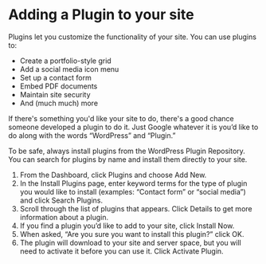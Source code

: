 # Adding a Plugin to your site

Plugins let you customize the functionality of your site. You can use plugins to:

* Create a portfolio-style grid
* Add a social media icon menu
* Set up a contact form
* Embed PDF documents
* Maintain site security
* And (much much) more

If there's something you'd like your site to do, there's a good chance someone developed a plugin to do it. Just Google whatever it is you’d like to do along with the words “WordPress” and “Plugin.” 

To be safe, always install plugins from the WordPress Plugin Repository. You can search for plugins by name and install them directly to your site.

1. From the Dashboard, click Plugins and choose Add New.
2. In the Install Plugins page, enter keyword terms for the type of plugin you would like to install (examples: “Contact form” or “social media”) and click Search Plugins.
3. Scroll through the list of plugins that appears. Click Details to get more information about a plugin.
4. If you find a plugin you’d like to add to your site, click Install Now.
5. When asked, “Are you sure you want to install this plugin?” click OK.
6. The plugin will download to your site and server space, but you will need to activate it before you can use it. Click Activate Plugin.


